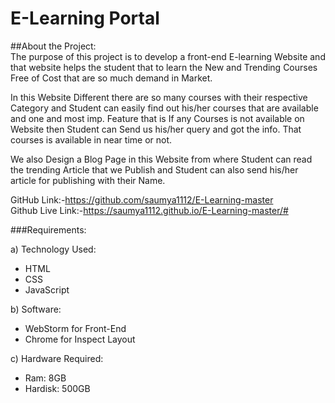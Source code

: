 
# E-Learning Portal<br> 

##About the Project: <br>
The purpose of this project is to develop a front-end E-learning Website and that website helps the student that to learn the New and Trending Courses Free of Cost that are so much demand in Market.

In this Website Different there are so many courses with their respective Category and Student can easily find out his/her courses that are available and one and most imp. Feature that is If any Courses is not available on Website then Student can Send us his/her query and got the info. That courses is available in near time or not.

We also Design a Blog Page in this Website from where Student can read the trending Article that we Publish and Student can also send his/her article for publishing with their Name.

GitHub Link:-https://github.com/saumya1112/E-Learning-master <br>
Github Live Link:-https://saumya1112.github.io/E-Learning-master/#

###Requirements:<br>

a)	Technology Used:<br>
-	HTML<br>
-	CSS<br>
-	JavaScript<br>


b)	Software:<br>
-	WebStorm for Front-End<br>
-	Chrome for Inspect Layout<br>

c)	Hardware Required:<br>
-	Ram: 8GB<br>
-	Hardisk:  500GB<br>




